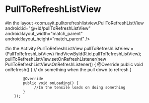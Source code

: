 # PullToRefreshListView
#in the layout
   <com.ayit.pulltorefreshlistview.PullToRefreshListView
        android:id="@+id/pullToRefreshListView"
        android:layout_width="match_parent"
        android:layout_height="match_parent"
        />
        
        
#in the Activity
            PullToRefreshListView pullToRefreshListView = (PullToRefreshListView) findViewById(R.id.pullToRefreshListView);
            pullToRefreshListView.setOnRefreshListener(new PullToRefreshListView.OnRefreshListener() {
            @Override
            public void onRefresh() {
                // do something when the pull down to refresh 
            }

            @Override
            public void onLoading() {
                 //In the tensile loads on doing something
            }
        });
